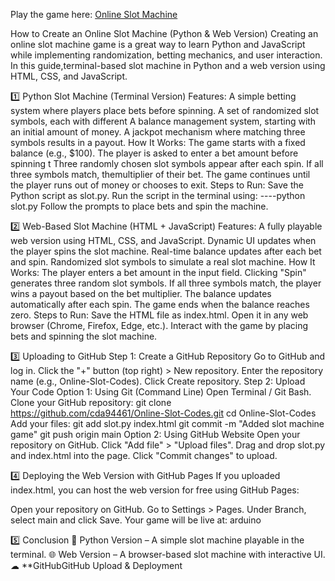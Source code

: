Play the game here: [Online Slot Machine](https://www.789446.icu/index.html)


How to Create an Online Slot Machine (Python & Web Version)
Creating an online slot machine game is a great way to learn Python and JavaScript while implementing randomization, betting mechanics, and user interaction. In this guide,terminal-based slot machine in Python and a web version using HTML, CSS, and JavaScript.



1️⃣ Python Slot Machine (Terminal Version)
Features:
A simple betting system where players place bets before spinning.
A set of randomized slot symbols, each with different
A balance management system, starting with an initial amount of money.
A jackpot mechanism where matching three symbols results in a payout.
How It Works:
The game starts with a fixed balance (e.g., $100).
The player is asked to enter a bet amount before spinning t
Three randomly chosen slot symbols appear after each spin.
If all three symbols match, themultiplier of their bet.
The game continues until the player runs out of money or chooses to exit.
Steps to Run:
Save the Python script as slot.py.
Run the script in the terminal using:
----python slot.py
Follow the prompts to place bets and spin the machine.


2️⃣ Web-Based Slot Machine (HTML + JavaScript)
Features:
A fully playable web version using HTML, CSS, and JavaScript.
Dynamic UI updates when the player spins the slot machine.
Real-time balance updates after each bet and spin.
Randomized slot symbols to simulate a real slot machine.
How It Works:
The player enters a bet amount in the input field.
Clicking "Spin" generates three random slot symbols.
If all three symbols match, the player wins a payout based on the bet multiplier.
The balance updates automatically after each spin.
The game ends when the balance reaches zero.
Steps to Run:
Save the HTML file as index.html.
Open it in any web browser (Chrome, Firefox, Edge, etc.).
Interact with the game by placing bets and spinning the slot machine.


3️⃣ Uploading to GitHub
Step 1: Create a GitHub Repository
Go to GitHub and log in.
Click the "+" button (top right) > New repository.
Enter the repository name (e.g., Online-Slot-Codes).
Click Create repository.
Step 2: Upload Your Code
Option 1: Using Git (Command Line)
Open Terminal / Git Bash.
Clone your GitHub repository:
git clone https://github.com/cda94461/Online-Slot-Codes.git
cd Online-Slot-Codes
Add your files:
git add slot.py index.html
git commit -m "Added slot machine game"
git push origin main
Option 2: Using GitHub Website
Open your repository on GitHub.
Click "Add file" > "Upload files".
Drag and drop slot.py and index.html into the page.
Click "Commit changes" to upload.


4️⃣ Deploying the Web Version with GitHub Pages
If you uploaded index.html, you can host the web version for free using GitHub Pages:

Open your repository on GitHub.
Go to Settings > Pages.
Under Branch, select main and click Save.
Your game will be live at:
arduino


5️⃣ Conclusion
🎰 Python Version – A simple slot machine playable in the terminal.
🌐 Web Version – A browser-based slot machine with interactive UI.
☁ **GitHubGitHub Upload & Deployment

